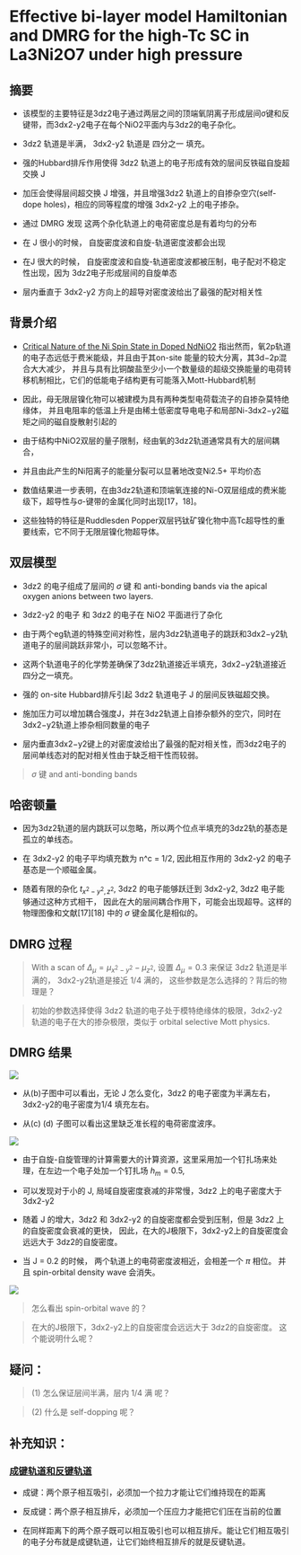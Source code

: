 # Effective bi-layer model Hamiltonian and DMRG for the high-Tc SC in La3Ni2O7 under high pressure

## 摘要

* 该模型的主要特征是3dz2电子通过两层之间的顶端氧阴离子形成层间σ键和反键带，而3dx2-y2电子在每个NiO2平面内与3dz2的电子杂化。

* 3dz2 轨道是半满， 3dx2-y2 轨道是 四分之一 填充。

* 强的Hubbard排斥作用使得 3dz2 轨道上的电子形成有效的层间反铁磁自旋超交换 J

* 加压会使得层间超交换 J 增强，并且增强3dz2 轨道上的自掺杂空穴(self-dope holes)，相应的同等程度的增强 3dx2-y2 上的电子掺杂。

* 通过 DMRG 发现 这两个杂化轨道上的电荷密度总是有着均匀的分布

* 在 J 很小的时候， 自旋密度波和自旋-轨道密度波都会出现

* 在J 很大的时候， 自旋密度波和自旋-轨道密度波都被压制，电子配对不稳定性出现，因为 3dz2电子形成层间的自旋单态

* 层内垂直于 3dx2-y2 方向上的超导对密度波给出了最强的配对相关性
 
 ## 背景介绍
 
 * [Critical Nature of the Ni Spin State in Doped NdNiO2](https://journals.aps.org/prl/abstract/10.1103/PhysRevLett.124.207004)
指出然而，氧2p轨道的电子态远低于费米能级，并且由于其on-site 能量的较大分离，其3d−2p混合大大减少，
并且与具有比铜酸盐至少小一个数量级的超级交换能量的电荷转移机制相比，它们的低能电子结构更有可能落入Mott-Hubbard机制

* 因此，母无限层镍化物可以被建模为具有两种类型电荷载流子的自掺杂莫特绝缘体，
并且电阻率的低温上升是由稀土低密度导电电子和局部Ni-3dx2−y2磁矩之间的磁自旋散射引起的

* 由于结构中NiO2双层的量子限制，经由氧的3dz2轨道通常具有大的层间耦合，

* 并且由此产生的Ni阳离子的能量分裂可以显著地改变Ni2.5+ 平均价态

* 数值结果进一步表明，在由3dz2轨道和顶端氧连接的Ni-O双层组成的费米能级下，超导性与σ-键带的金属化同时出现[17，18]。

* 这些独特的特征是Ruddlesden Popper双层钙钛矿镍化物中高Tc超导性的重要线索，它不同于无限层镍化物超导体。


## 双层模型

* 3dz2 的电子组成了层间的 $\sigma$ 键 和 anti-bonding bands via the apical oxygen anions between two layers. 

* 3dz2-y2 的电子 和 3dz2 的电子在 NiO2 平面进行了杂化

* 由于两个eg轨道的特殊空间对称性，层内3dz2轨道电子的跳跃和3dx2−y2轨道电子的层间跳跃非常小，可以忽略不计。

* 这两个轨道电子的化学势差确保了3dz2轨道接近半填充，3dx2−y2轨道接近四分之一填充。

* 强的 on-site Hubbard排斥引起 3dz2 轨道电子 J 的层间反铁磁超交换。

* 施加压力可以增加耦合强度J，并在3dz2轨道上自掺杂额外的空穴，同时在3dx2−y2轨道上掺杂相同数量的电子

* 层内垂直3dx2−y2键上的对密度波给出了最强的配对相关性，而3dz2电子的层间单线态对的配对相关性由于缺乏相干性而较弱。

> $\sigma$ 键 and anti-bonding bands 
## 哈密顿量

* 因为3dz2轨道的层内跳跃可以忽略，所以两个位点半填充的3dz2轨的基态是孤立的单线态。

* 在 3dx2-y2 的电子平均填充数为 n^c = 1/2, 因此相互作用的 3dx2-y2 的电子基态是一个顺磁金属。

* 随着有限的杂化 $t_{x^2-y^2,z^2}$, 3dz2 的电子能够跃迁到 3dx2-y2, 3dz2 电子能够通过这种方式相干，
因此在大的层间耦合作用下，可能会出现超导。这样的物理图像和文献[17][18] 中的 $\sigma$ 键金属化是相似的。

## DMRG 过程

> With a scan of $\Delta_\mu = \mu_{x^2-y^2} - \mu_{z^2}$, 设置 $\Delta_{\mu} = 0.3$ 来保证 3dz2 轨道是半满的，
> 3dx2-y2轨道是接近 1/4 满的， 这些参数是怎么选择的？背后的物理是？

> 初始的参数选择使得 3dz2 轨道的电子处于模特绝缘体的极限，3dx2-y2 轨道的电子在大的掺杂极限，类似于
> orbital selective Mott physics. 

## DMRG 结果

![](https://github.com/yangyuan16/Literatures_reading/blob/main/strong_correlated_electrons/figs-B-Arxive-Ni-SC-1/fig1.png)

* 从(b)子图中可以看出，无论 J 怎么变化，3dz2 的电子密度为半满左右， 3dx2-y2的电子密度为1/4 填充左右。

* 从(c) (d) 子图可以看出这里缺乏准长程的电荷密度波序。

![](https://github.com/yangyuan16/Literatures_reading/blob/main/strong_correlated_electrons/figs-B-Arxive-Ni-SC-1/fig2.png)

* 由于自旋-自旋管理的计算需要大的计算资源，这里采用加一个钉扎场来处理，在左边一个电子处加一个钉扎场 $h_m = 0.5$,

* 可以发现对于小的 J, 局域自旋密度衰减的非常慢，3dz2 上的电子密度大于 3dx2-y2

* 随着 J 的增大，3dz2 和 3dx2-y2 的自旋密度都会受到压制，但是 3dz2 上的自旋密度会衰减的更快，
因此，在大的J极限下，3dx2-y2上的自旋密度会远远大于 3dz2的自旋密度。

* 当 J = 0.2 的时候， 两个轨道上的电荷密度波相近，会相差一个 $\pi$ 相位。
并且 spin-orbital density wave 会消失。

![](https://github.com/yangyuan16/Literatures_reading/blob/main/strong_correlated_electrons/figs-B-Arxive-Ni-SC-1/fig3.png)

> 怎么看出 spin-orbital wave 的？

> 在大的J极限下，3dx2-y2上的自旋密度会远远大于 3dz2的自旋密度。 这个能说明什么呢？


## 疑问：

> (1) 怎么保证层间半满，层内 1/4 满 呢？

> (2) 什么是 self-dopping 呢？

## 补充知识：

### [成键轨道和反键轨道](https://www.zhihu.com/question/302039912)

* 成键：两个原子相互吸引，必须加一个拉力才能让它们维持现在的距离

* 反成键：两个原子相互排斥，必须加一个压应力才能把它们压在当前的位置

* 在同样距离下的两个原子既可以相互吸引也可以相互排斥。能让它们相互吸引的电子分布就是成键轨道，让它们始终相互排斥的就是反键轨道。

